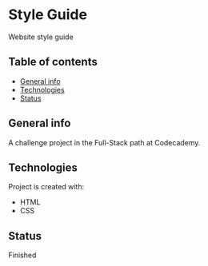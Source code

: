# Style Guide
Website style guide

## Table of contents
* [General info](#general-info)
* [Technologies](#technologies)
* [Status](#status)

## General info
A challenge project in the Full-Stack path at Codecademy.
	
## Technologies
Project is created with:
* HTML
* CSS	

## Status
Finished